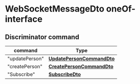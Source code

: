 
# WebSocketMessageDto oneOf-interface

## Discriminator command

command  | Type          |
----------------- | ------------- |
"updatePerson" | [**UpdatePersonCommandDto**](UpdatePersonCommandDto.md) |
"createPerson" | [**CreatePersonCommandDto**](CreatePersonCommandDto.md) |
"Subscribe" | [**SubscribeDto**](SubscribeDto.md) |


